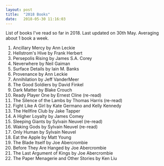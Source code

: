 ```yaml
---
layout: post
title:  "2018 Books"
date:   2018-05-30 11:16:03
---
```


List of books I've read so far in 2018. Last updated on 30th May. Averaging about 1 book a week.

1. Ancillary Mercy by Ann Leckie
2. Hellstrom's Hive by Frank Herbert
3. Persepolis Rising by James S.A. Corey
4. Neverwhere by Neil Gaiman
5. Surface Details by Iain M. Banks
6. Provenance by Ann Leckie
7. Annihilation by Jeff VanderMeer
8. The Good Soldiers by David Finkel
9. Dark Matter by Blake Crouch
10. Ready Player One by Ernest Cline (re-read)
11. The Silence of the Lambs by Thomas Harris (re-read)
12. Fight Like A Girl by Kate Germano and Kelly Kennedy
13. The Hellfire Club by Jake Tapper
14. A Higher Loyalty by James Comey
15. Sleeping Giants by Sylvain Neuvel (re-read)
16. Waking Gods by Sylvain Neuvel (re-read)
17. Only Human by Sylvain Neuvel
18. Eat the Apple by Matt Young
19. The Blade Itself by Joe Abercrombie
20. Before They Are Hanged by Joe Abercrombie
21. The Last Argument of Kings by Joe Abercrombie
22. The Paper Menagerie and Other Stories by Ken Liu
